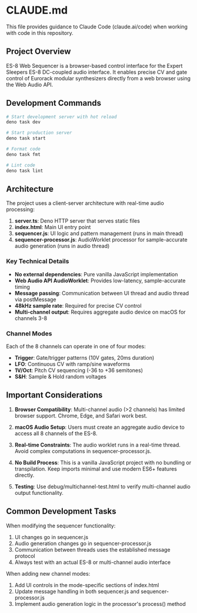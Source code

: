 # CLAUDE.md

This file provides guidance to Claude Code (claude.ai/code) when working with code in this repository.

## Project Overview

ES-8 Web Sequencer is a browser-based control interface for the Expert Sleepers ES-8 DC-coupled audio interface. It enables precise CV and gate control of Eurorack modular synthesizers directly from a web browser using the Web Audio API.

## Development Commands

```bash
# Start development server with hot reload
deno task dev

# Start production server
deno task start

# Format code
deno task fmt

# Lint code
deno task lint
```

## Architecture

The project uses a client-server architecture with real-time audio processing:

1. **server.ts**: Deno HTTP server that serves static files
2. **index.html**: Main UI entry point
3. **sequencer.js**: UI logic and pattern management (runs in main thread)
4. **sequencer-processor.js**: AudioWorklet processor for sample-accurate audio generation (runs in audio thread)

### Key Technical Details

- **No external dependencies**: Pure vanilla JavaScript implementation
- **Web Audio API AudioWorklet**: Provides low-latency, sample-accurate timing
- **Message passing**: Communication between UI thread and audio thread via postMessage
- **48kHz sample rate**: Required for precise CV control
- **Multi-channel output**: Requires aggregate audio device on macOS for channels 3-8

### Channel Modes

Each of the 8 channels can operate in one of four modes:
- **Trigger**: Gate/trigger patterns (10V gates, 20ms duration)
- **LFO**: Continuous CV with ramp/sine waveforms
- **1V/Oct**: Pitch CV sequencing (-36 to +36 semitones)
- **S&H**: Sample & Hold random voltages

## Important Considerations

1. **Browser Compatibility**: Multi-channel audio (>2 channels) has limited browser support. Chrome, Edge, and Safari work best.

2. **macOS Audio Setup**: Users must create an aggregate audio device to access all 8 channels of the ES-8.

3. **Real-time Constraints**: The audio worklet runs in a real-time thread. Avoid complex computations in sequencer-processor.js.

4. **No Build Process**: This is a vanilla JavaScript project with no bundling or transpilation. Keep imports minimal and use modern ES6+ features directly.

5. **Testing**: Use debug/multichannel-test.html to verify multi-channel audio output functionality.

## Common Development Tasks

When modifying the sequencer functionality:
1. UI changes go in sequencer.js
2. Audio generation changes go in sequencer-processor.js
3. Communication between threads uses the established message protocol
4. Always test with an actual ES-8 or multi-channel audio interface

When adding new channel modes:
1. Add UI controls in the mode-specific sections of index.html
2. Update message handling in both sequencer.js and sequencer-processor.js
3. Implement audio generation logic in the processor's process() method